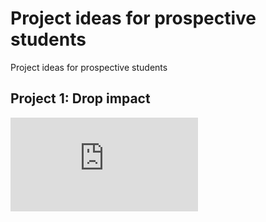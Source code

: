 # Project ideas for prospective students
 Project ideas for prospective students


## Project 1: Drop impact

![Drop impact](https://github.com/VatsalSy/Project-ideas-for-prospective-students/blob/main/BachelorsOrMasters/Drop%20Impact/BouncnigDrops.pdf)

<object data="https://github.com/VatsalSy/Project-ideas-for-prospective-students/blob/main/BachelorsOrMasters/Drop%20Impact/BouncnigDrops.pdf" type="application/pdf" width="100%"> 
</object>
